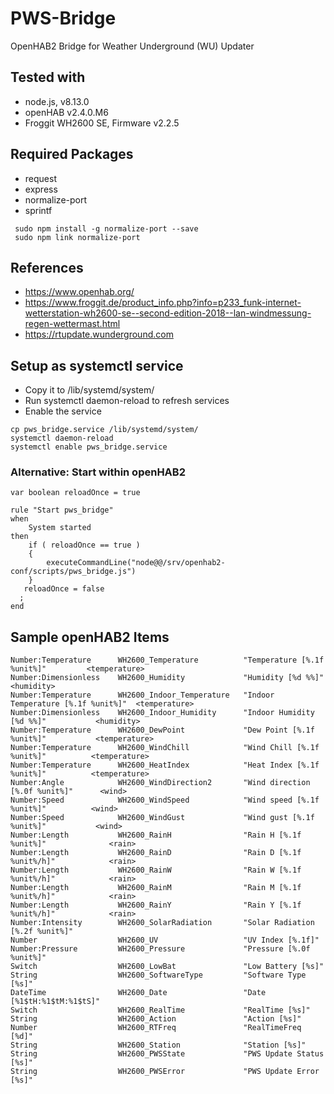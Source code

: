 # PWS-Bridge
OpenHAB2 Bridge for Weather Underground (WU) Updater

## Tested with
- node.js, v8.13.0
- openHAB v2.4.0.M6
- Froggit WH2600 SE, Firmware v2.2.5

## Required Packages
- request
- express
- normalize-port
- sprintf

```
 sudo npm install -g normalize-port --save
 sudo npm link normalize-port
```

## References
- https://www.openhab.org/
- https://www.froggit.de/product_info.php?info=p233_funk-internet-wetterstation-wh2600-se--second-edition-2018--lan-windmessung-regen-wettermast.html
- https://rtupdate.wunderground.com

## Setup as systemctl service
- Copy it to /lib/systemd/system/
- Run systemctl daemon-reload to refresh services
- Enable the service

```
cp pws_bridge.service /lib/systemd/system/
systemctl daemon-reload
systemctl enable pws_bridge.service
```
### Alternative: Start within openHAB2
```
var boolean reloadOnce = true

rule "Start pws_bridge"
when
    System started
then
    if ( reloadOnce == true )
    {
        executeCommandLine("node@@/srv/openhab2-conf/scripts/pws_bridge.js")
    }
   reloadOnce = false
  ;
end
```

## Sample openHAB2 Items
```
Number:Temperature      WH2600_Temperature          "Temperature [%.1f %unit%]"         <temperature> 
Number:Dimensionless    WH2600_Humidity             "Humidity [%d %%]"                  <humidity>    
Number:Temperature      WH2600_Indoor_Temperature   "Indoor Temperature [%.1f %unit%]"  <temperature> 
Number:Dimensionless    WH2600_Indoor_Humidity      "Indoor Humidity [%d %%]"           <humidity>    
Number:Temperature      WH2600_DewPoint             "Dew Point [%.1f %unit%]"           <temperature> 
Number:Temperature      WH2600_WindChill            "Wind Chill [%.1f %unit%]"          <temperature> 
Number:Temperature      WH2600_HeatIndex            "Heat Index [%.1f %unit%]"          <temperature> 
Number:Angle            WH2600_WindDirection2       "Wind direction [%.0f %unit%]"      <wind>        
Number:Speed            WH2600_WindSpeed            "Wind speed [%.1f %unit%]"          <wind>        
Number:Speed            WH2600_WindGust             "Wind gust [%.1f %unit%]"           <wind>        
Number:Length           WH2600_RainH                "Rain H [%.1f %unit%]"              <rain>        
Number:Length           WH2600_RainD                "Rain D [%.1f %unit%/h]"            <rain>        
Number:Length           WH2600_RainW                "Rain W [%.1f %unit%/h]"            <rain>        
Number:Length           WH2600_RainM                "Rain M [%.1f %unit%/h]"            <rain>        
Number:Length           WH2600_RainY                "Rain Y [%.1f %unit%/h]"            <rain>        
Number:Intensity        WH2600_SolarRadiation       "Solar Radiation [%.2f %unit%]"                   
Number                  WH2600_UV                   "UV Index [%.1f]"                                 
Number:Pressure         WH2600_Pressure             "Pressure [%.0f %unit%]"                          
Switch                  WH2600_LowBat               "Low Battery [%s]"                                
String                  WH2600_SoftwareType         "Software Type [%s]"                              
DateTime                WH2600_Date                 "Date [%1$tH:%1$tM:%1$tS]"                        
Switch                  WH2600_RealTime             "RealTime [%s]"                                   
String                  WH2600_Action               "Action [%s]"                                     
Number                  WH2600_RTFreq               "RealTimeFreq [%d]"                               
String                  WH2600_Station              "Station [%s]"                                    
String                  WH2600_PWSState             "PWS Update Status [%s]"                          
String                  WH2600_PWSError             "PWS Update Error  [%s]"                          
```

